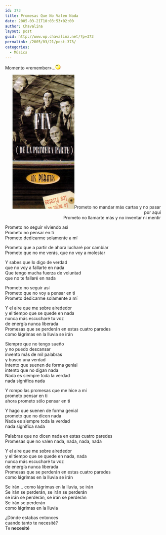 ```yaml
---
id: 373
title: Promesas Que No Valen Nada
date: 2005-03-21T10:03:53+02:00
author: Chavalina
layout: post
guid: http://www.wp.chavalina.net/?p=373
permalink: /2005/03/21/post-373/
categories:
  - Música
---
```

Momento «remember»…![emo](/imagenes/emoticonos/pensativo.gif) 

<p align="right">
  <img class="imgizqda" src="/imagenes/fotos/piratas-primera-parte.jpg" alt="Piratas - Fin de la primera parte" />Prometo no mandar más cartas y no pasar por aqu&iacute;<br /> Prometo no llamarte más y no inventar ni mentir
</p>

Prometo no seguir viviendo as&iacute;  
Prometo no pensar en ti  
Prometo dedicarme solamente a m&iacute;

Prometo que a partir de ahora lucharé por cambiar  
Prometo que no me verás, que no voy a molestar

Y sabes que lo digo de verdad  
que no voy a fallarte en nada  
Que tengo mucha fuerza de voluntad  
que no te fallaré en nada

Prometo no seguir as&iacute;  
Prometo que no voy a pensar en ti  
Prometo dedicarme solamente a m&iacute;

Y el aire que me sobre alrededor  
y el tiempo que se quede en nada  
nunca más escucharé tu voz  
de energ&iacute;a nunca liberada  
Promesas que se perderán en estas cuatro paredes  
como lágrimas en la lluvia se irán

Siempre que no tengo sue&ntilde;o  
y no puedo descansar  
invento más de mil palabras  
y busco una verdad  
Intento que suenen de forma genial  
intento que no digan nada  
Nada es siempre toda la verdad  
nada significa nada

Y rompo las promesas que me hice a m&iacute;  
prometo pensar en ti  
ahora prometo sólo pensar en ti

Y hago que suenen de forma genial  
prometo que no dicen nada  
Nada es siempre toda la verdad  
nada significa nada

Palabras que no dicen nada en estas cuatro paredes  
Promesas que no valen nada, nada, nada, nada

Y el aire que me sobre alrededor  
y el tiempo que se quede en nada, nada  
nunca más escucharé tu voz  
de energ&iacute;a nunca liberada  
Promesas que se perderán en estas cuatro paredes  
como lágrimas en la lluvia se irán

Se irán… como lágrimas en la lluvia, se irán  
Se irán se perderán, se irán se perderán  
se irán se perderán, se irán se perderán  
Se irán se perderán  
como lágrimas en la lluvia

&iquest;Dónde estabas entonces  
cuando tanto te necesité?  
Te **necesité**